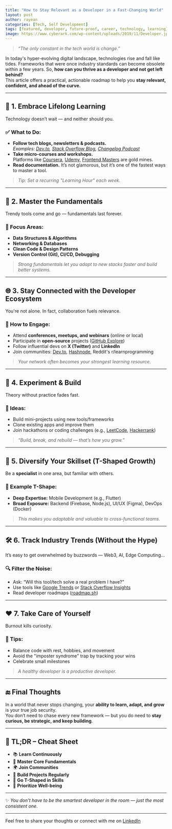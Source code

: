 ```yaml
---
title: "How to Stay Relevant as a Developer in a Fast-Changing World"
layout: post
author: rayean
categories: [Tech, Self Development]
tags: [featured, developer, future-proof, career, technology, learning]
image: https://www.cyberark.com/wp-content/uploads/2019/11/Developer.jpg
---
```


> _“The only constant in the tech world is change.”_

In today's hyper-evolving digital landscape, technologies rise and fall like tides. Frameworks that were once industry standards can become obsolete within a few years. So, **how can you thrive as a developer and not get left behind?**  
This article offers a practical, actionable roadmap to help you **stay relevant, confident, and ahead of the curve.**

---

## 🚀 1. Embrace Lifelong Learning

Technology doesn’t wait — and neither should you.

### ✅ What to Do:
- **Follow tech blogs, newsletters & podcasts.**  
  _Examples: [Dev.to](https://dev.to), [Stack Overflow Blog](https://stackoverflow.blog), [Changelog Podcast](https://changelog.com/podcast)_
- **Take micro-courses and workshops.**  
  Platforms like [Coursera](https://coursera.org), [Udemy](https://udemy.com), [Frontend Masters](https://frontendmasters.com) are gold mines.
- **Read documentation.** It’s not glamorous, but it’s one of the fastest ways to master a tool.

> _Tip: Set a recurring "Learning Hour" each week._

---

## 🧠 2. Master the Fundamentals

Trendy tools come and go — fundamentals last forever.

### 🔧 Focus Areas:
- **Data Structures & Algorithms**
- **Networking & Databases**
- **Clean Code & Design Patterns**
- **Version Control (Git), CI/CD, Debugging**

> _Strong fundamentals let you adapt to new stacks faster and build better systems._

---

## 🌐 3. Stay Connected with the Developer Ecosystem

You're not alone. In fact, collaboration fuels relevance.

### 👥 How to Engage:
- Attend **conferences, meetups, and webinars** (online or local)
- Participate in **open-source** projects ([GitHub Explore](https://github.com/explore))
- Follow influential devs on **X (Twitter)** and **LinkedIn**
- Join communities: [Dev.to](https://dev.to), [Hashnode](https://hashnode.com), Reddit's r/learnprogramming

> _Your network often becomes your strongest learning resource._

---

## 🧪 4. Experiment & Build

Theory without practice fades fast.

### 🔨 Ideas:
- Build mini-projects using new tools/frameworks
- Clone existing apps and improve them
- Join hackathons or coding challenges (e.g., [LeetCode](https://leetcode.com), [Hackerrank](https://hackerrank.com))

> _“Build, break, and rebuild — that’s how you grow.”_

---

## 🌱 5. Diversify Your Skillset (T-Shaped Growth)

Be a **specialist** in one area, but familiar with others.

### 🧭 Example T-Shape:
- **Deep Expertise:** Mobile Development (e.g., Flutter)
- **Broad Exposure:** Backend (Firebase, Node.js), UI/UX (Figma), DevOps (Docker)

> _This makes you adaptable and valuable to cross-functional teams._

---

## 🛠 6. Track Industry Trends (Without the Hype)

It’s easy to get overwhelmed by buzzwords — Web3, AI, Edge Computing...

### 🔍 Filter the Noise:
- Ask: “Will this tool/tech solve a real problem I have?”
- Use tools like [Google Trends](https://trends.google.com) or [Stack Overflow Insights](https://stackoverflow.blog/company/insights/)
- Read developer roadmaps ([roadmap.sh](https://roadmap.sh))

---

## ❤️ 7. Take Care of Yourself

Burnout kills curiosity.

### 🧘 Tips:
- Balance code with rest, hobbies, and movement
- Avoid the "imposter syndrome" trap by tracking your wins
- Celebrate small milestones

> _A healthy developer is a productive developer._

---

## 🔚 Final Thoughts

In a world that never stops changing, your **ability to learn, adapt, and grow** is your true job security.  
You don’t need to chase every new framework — but you do need to **stay curious, be strategic, and keep building**.

---

## 📌 TL;DR – Cheat Sheet

- 📚 **Learn Continuously**
- 🧠 **Master Core Fundamentals**
- 🌍 **Join Communities**
- 🧪 **Build Projects Regularly**
- 🌱 **Go T-Shaped in Skills**
- 🧘 **Prioritize Well-being**

---

✨ *You don't have to be the smartest developer in the room — just the most consistent one.*

---

Feel free to share your thoughts or connect with me on [LinkedIn](https://www.linkedin.com/in/rayean-mahmud-arnob-a78345173/)


